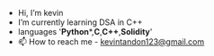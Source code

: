 - Hi, I’m kevin
- I’m currently learning DSA in C++ 
- languages '**Python***,**C**,**C++**,**Solidity**'
- 📫 How to reach me - kevintandon123@gmail.com

<!---
kev0-4/kev0-4 is a ✨ special ✨ repository because its `README.md` (this file) appears on your GitHub profile.
You can click the Preview link to take a look at your changes.
--->

